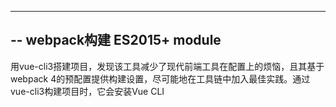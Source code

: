 ---
-- webpack构建 ES2015+ module
--

用vue-cli3搭建项目，发现该工具减少了现代前端工具在配置上的烦恼，且其基于webpack 4的预配置提供构建设置，尽可能地在工具链中加入最佳实践。通过vue-cli3构建项目时，它会安装Vue CLI
